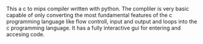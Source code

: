 This a c to mips compiler written with python. The compliler is very basic capable of only converting the most fundamental features of the c programming language like
flow controll, input and output and loops into the c programming language. It has a fully interactive gui for entering and accesing code.
